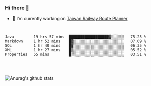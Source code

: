 ### Hi there 👋

- 🔭 I’m currently working on [Taiwan Railway Route Planner](https://github.com/Taiwan-Railway-Route-Planner)

<br/>

<!--START_SECTION:waka-->
```text
Java         19 hrs 57 mins  ██████████████████▓░░░░░░   75.25 % 
Markdown     1 hr 52 mins    █▓░░░░░░░░░░░░░░░░░░░░░░░   07.09 % 
SQL          1 hr 40 mins    █▓░░░░░░░░░░░░░░░░░░░░░░░   06.35 % 
XML          1 hr 27 mins    █▒░░░░░░░░░░░░░░░░░░░░░░░   05.52 % 
Properties   55 mins         █░░░░░░░░░░░░░░░░░░░░░░░░   03.51 % 
```
<!--END_SECTION:waka-->

<br/>
<br/>

![Anurag's github stats](https://github-readme-stats.vercel.app/api?username=DepickereSven&show_icons=true&theme=tokyonight)



<!--
**DepickereSven/DepickereSven** is a ✨ _special_ ✨ repository because its `README.md` (this file) appears on your GitHub profile.

Here are some ideas to get you started:

- 🔭 I’m currently working on ...
- 🌱 I’m currently learning ...
- 👯 I’m looking to collaborate on ...
- 🤔 I’m looking for help with ...
- 💬 Ask me about ...
- 📫 How to reach me: ...
- 😄 Pronouns: ...
- ⚡ Fun fact: ...
-->
